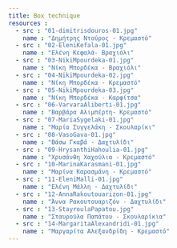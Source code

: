 ```yaml
---
title: Box technique
resources :
  - src : "01-dimitrisdouros-01.jpg"
    name : "Δημήτρης Ντούρος - Κρεμαστό"
  - src : "02-EleniKefala-01.jpg"
    name : "Ελένη Κεφαλά- Βραχιόλι"
  - src : "03-NikiMpourdeka-01.jpg"
    name : "Νίκη Μπορδέκα - Βραχιόλι"
  - src : "04-NikiMpourdeka-02.jpg"
    name : "Νίκη Μπορδέκα - Κρεμαστό"
  - src : "05-NikiMpourdeka-03.jpg"
    name : "Νίκη Μπορδέκα - Καρφίτσα"
  - src : "06-VarvaraAliberti-01.jpg"
    name : "Βαρβάρα Αλιμπέρτη- Κρεμαστό"
  - src : "07-MariaSygelaki-01.jpg"
    name : "Μαρία Συγγελάκη - Σκουλαρίκι"
  - src : "08-VasoGava-01.jpg"
    name : "Βάσω Γκαβά - Δαχτυλίδι"
  - src : "09-HrysanthiHahoulia-01.jpg"
    name : "Χρυσάνθη Χαχούλια - Κρεμαστό"
  - src : "10-MarinaKarasmani-01.jpg"
    name : "Μαρίνα Καρασμάνη - Κρεμαστό"
  - src : "11-EleniMalli-01.jpg"
    name : "Ελένη Μάλλη - Δαχτυλίδι"
  - src : "12-AnnaRakoutouarizon-01.jpg"
    name : "Άννα Ρακουτουαριζόν - Δαχτυλίδι"
  - src : "13-StayroulaPapatou.jpg"
    name : "Σταυρούλα Παπάτου - Σκουλαρίκια"
  - src : "14-MargaritaAlexandridi-01.jpg"
    name : "Μαργαρίτα Αλεξανδρίδη - Κρεμαστό"
---
```

